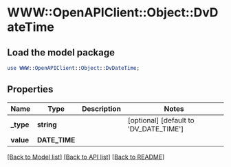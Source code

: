 # WWW::OpenAPIClient::Object::DvDateTime

## Load the model package
```perl
use WWW::OpenAPIClient::Object::DvDateTime;
```

## Properties
Name | Type | Description | Notes
------------ | ------------- | ------------- | -------------
**_type** | **string** |  | [optional] [default to &#39;DV_DATE_TIME&#39;]
**value** | **DATE_TIME** |  | 

[[Back to Model list]](../README.md#documentation-for-models) [[Back to API list]](../README.md#documentation-for-api-endpoints) [[Back to README]](../README.md)


